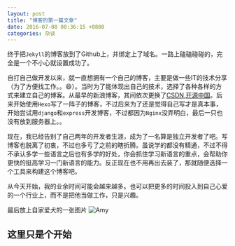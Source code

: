 ```yaml
---
layout: post
title: "博客的第一篇文章"
date: 2016-07-08 00:36:15 +0800
categories: 杂谈
---
```

终于把`Jekyll`的博客放到了Github上，并绑定上了域名。一路上磕磕碰碰的，完全是一个不小心就设置成功了。

自打自己做开发以来，就一直想拥有一个自己的博客，主要是做一些IT的技术分享（为了方便找工作。。😄）。当时为了能体现出自己的技术，选择了各种各样的方式来建立自己的博客。从最早的新浪博客，其间依次更换了[CSDN](http://blog.csdn.net/grozy_sun/),[开源中国](http://my.oschina.net/9meo)。后来开始使用`Hexo`写了一阵子的博客，不过后来为了还是觉得自己写才是真本事，开始尝试用`django`和`express`开发博客，不过都因为`Nginx`没弄明白，最后一只也没有放到服务器上。。

现在，我已经告别了自己两年的开发者生涯，成为了一名算是独立开发者了吧。写博客也脱离了初衷，不过也多亏了之前的瞎折腾。虽说学的都没有精通，不过不得不承认多学一些语言之后也有多学的好处，你会抓住学习新语言的重点，会帮助你更快的挺高学习一门新语言的能力。反正现在也不用再出去装了，那就随便选择一个工具来构建这个博客吧。

从今天开始，我的业余时间可能会越来越多。也可以把更多的时间投入到自己心爱的一个行业上，而不是把他当做工作，只是兴趣。

最后放上自家爱犬的一张图片
![Amy](http://objc.co/images/2016-07-08/IMG_2484.JPG)

## 这里只是个开始
